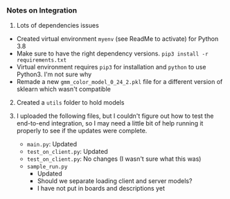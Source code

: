 ### Notes on Integration

1) Lots of dependencies issues
- Created virtual environment `myenv` (see ReadMe to activate) for Python 3.8
- Make sure to have the right dependency versions. `pip3 install -r requirements.txt`
- Virtual environment requires `pip3` for installation and `python` to use Python3. I'm not sure why
- Remade a new `gmm_color_model_0_24_2.pkl` file for a different version of sklearn which wasn't compatible

2) Created a `utils` folder to hold models

3) I uploaded the following files, but I couldn't figure out how to test the end-to-end integration, so I may need a little bit of help running it properly to see if the updates were complete. 
    - `main.py`: Updated
    - `test_on_client.py`: Updated 
    - `test_on_client.py`: No changes (I wasn't sure what this was)
    - `sample_run.py`
        - Updated
        - Should we separate loading client and server models?
        - I have not put in boards and descriptions yet
